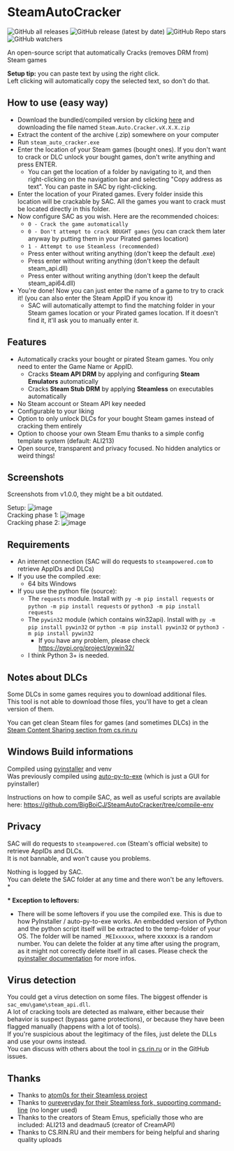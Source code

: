 # SteamAutoCracker
![GitHub all releases](https://img.shields.io/github/downloads/BigBoiCJ/SteamAutoCracker/total?color=brightgreen&label=Total%20downloads)
![GitHub release (latest by date)](https://img.shields.io/github/downloads/BigBoiCJ/SteamAutoCracker/latest/total?color=green&label=Latest%20version%20downloads)
![GitHub Repo stars](https://img.shields.io/github/stars/BigBoiCJ/SteamAutoCracker?color=yellow&label=Stars)
![GitHub watchers](https://img.shields.io/github/watchers/BigBoiCJ/SteamAutoCracker?label=Watchers)

An open-source script that automatically Cracks (removes DRM from) Steam games

**Setup tip:** you can paste text by using the right click.\
Left clicking will automatically copy the selected text, so don't do that.

## How to use (easy way)
- Download the bundled/compiled version by clicking [here](https://github.com/BigBoiCJ/SteamAutoCracker/releases/tag/1.2.10) and downloading the file named `Steam.Auto.Cracker.vX.X.X.zip`
- Extract the content of the archive (.zip) somewhere on your computer
- Run `steam_auto_cracker.exe`
- Enter the location of your Steam games (bought ones). If you don't want to crack or DLC unlock your bought games, don't write anything and press ENTER.
  - You can get the location of a folder by navigating to it, and then right-clicking on the navigation bar and selecting "Copy address as text". You can paste in SAC by right-clicking.
- Enter the location of your Pirated games. Every folder inside this location will be crackable by SAC. All the games you want to crack must be located directly in this folder.
- Now configure SAC as you wish. Here are the recommended choices:
  - `0 - Crack the game automatically`
  - `0 - Don't attempt to crack BOUGHT games` (you can crack them later anyway by putting them in your Pirated games location)
  - `1 - Attempt to use Steamless (recommended)`
  - Press enter without writing anything (don't keep the default .exe)
  - Press enter without writing anything (don't keep the default steam_api.dll)
  - Press enter without writing anything (don't keep the default steam_api64.dll)
- You're done! Now you can just enter the name of a game to try to crack it! (you can also enter the Steam AppID if you know it)
  - SAC will automatically attempt to find the matching folder in your Steam games location or your Pirated games location. If it doesn't find it, it'll ask you to manually enter it.

## Features
- Automatically cracks your bought or pirated Steam games. You only need to enter the Game Name or AppID.
  - Cracks **Steam API DRM** by applying and configuring **Steam Emulators** automatically
  - Cracks **Steam Stub DRM** by applying **Steamless** on executables automatically
- No Steam account or Steam API key needed
- Configurable to your liking
- Option to only unlock DLCs for your bought Steam games instead of cracking them entirely
- Option to choose your own Steam Emu thanks to a simple config template system (default: ALI213)
- Open source, transparent and privacy focused. No hidden analytics or weird things!

## Screenshots
Screenshots from v1.0.0, they might be a bit outdated.

Setup:
![image](https://user-images.githubusercontent.com/101492671/158049430-d1d7f352-4060-4266-bd9a-5e022c365a29.png)\
Cracking phase 1:
![image](https://user-images.githubusercontent.com/101492671/158049508-20a821c0-22cd-46fe-b6ee-1ef4551cbfc7.png)\
Cracking phase 2:
![image](https://user-images.githubusercontent.com/101492671/158049553-5b41d992-d144-4851-b6cb-ed3eeb528b82.png)

## Requirements
- An internet connection (SAC will do requests to `steampowered.com` to retrieve AppIDs and DLCs)
- If you use the compiled .exe:
  - 64 bits Windows
- If you use the python file (source):
  - The `requests` module. Install with `py -m pip install requests` or `python -m pip install requests` or `python3 -m pip install requests`
  - The `pywin32` module (which contains win32api). Install with `py -m pip install pywin32` or `python -m pip install pywin32` or `python3 -m pip install pywin32`
    - If you have any problem, please check https://pypi.org/project/pywin32/
  - I think Python 3+ is needed.

## Notes about DLCs
Some DLCs in some games requires you to download additional files.\
This tool is not able to download those files, you'll have to get a clean version of them.

You can get clean Steam files for games (and sometimes DLCs) in the [Steam Content Sharing section from cs.rin.ru](https://cs.rin.ru/forum/viewforum.php?f=22)

## Windows Build informations
Compiled using [pyinstaller](https://pypi.org/project/pyinstaller/) and venv\
Was previously compiled using [auto-py-to-exe](https://pypi.org/project/auto-py-to-exe/) (which is just a GUI for pyinstaller)

Instructions on how to compile SAC, as well as useful scripts are available here: https://github.com/BigBoiCJ/SteamAutoCracker/tree/compile-env

## Privacy
SAC will do requests to `steampowered.com` (Steam's official website) to retrieve AppIDs and DLCs.\
It is not bannable, and won't cause you problems.

Nothing is logged by SAC.\
You can delete the SAC folder at any time and there won't be any leftovers. *

__* Exception to leftovers:__
- There will be some leftovers if you use the compiled exe. This is due to how PyInstaller / auto-py-to-exe works. An embedded version of Python and the python script itself will be extracted to the temp-folder of your OS. The folder will be named `_MEIxxxxxx`, where xxxxxx is a random number. You can delete the folder at any time after using the program, as it might not correctly delete itself in all cases. Please check the [pyinstaller documentation](https://pyinstaller.org/en/stable/operating-mode.html#how-the-one-file-program-works) for more infos.

## Virus detection
You could get a virus detection on some files. The biggest offender is `sac_emu\game\steam_api.dll`.\
A lot of cracking tools are detected as malware, either because their behavior is suspect (bypass game protections), or because they have been flagged manually (happens with a lot of tools).\
If you're suspicious about the legitimacy of the files, just delete the DLLs and use your owns instead.\
You can discuss with others about the tool in [cs.rin.ru](https://cs.rin.ru/forum/viewtopic.php?f=10&t=120610) or in the GitHub issues.

## Thanks
- Thanks to [atom0s for their Steamless project](https://github.com/atom0s/Steamless)
- Thanks to [oureveryday for their Steamless fork, supporting command-line](https://github.com/oureveryday/Steamless_CLI) (no longer used)
- Thanks to the creators of Steam Emus, speficially those who are included: ALI213 and deadmau5 (creator of CreamAPI)
- Thanks to CS.RIN.RU and their members for being helpful and sharing quality uploads
